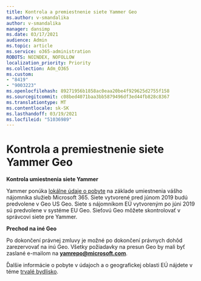 ```yaml
---
title: Kontrola a premiestnenie siete Yammer Geo
ms.author: v-smandalika
author: v-smandalika
manager: dansimp
ms.date: 03/17/2021
audience: Admin
ms.topic: article
ms.service: o365-administration
ROBOTS: NOINDEX, NOFOLLOW
localization_priority: Priority
ms.collection: Adm_O365
ms.custom:
- "8419"
- "9003223"
ms.openlocfilehash: 89271956b1858ac0eaa20be4f929625d2755f158
ms.sourcegitcommit: c08bed4071baa3bb5879496df3ed44fb828c8367
ms.translationtype: MT
ms.contentlocale: sk-SK
ms.lasthandoff: 03/19/2021
ms.locfileid: "51036989"
---
```

# <a name="checking-and-moving-yammer-geo"></a>Kontrola a premiestnenie siete Yammer Geo

**Kontrola umiestnenia siete Yammer**

Yammer ponúka [lokálne údaje o pobyte](https://docs.microsoft.com/yammer/manage-security-and-compliance/data-residency) na základe umiestnenia vášho nájomníka služieb Microsoft 365. Siete vytvorené pred júnom 2019 budú predvolene v Geo US Geo. Siete s nájomníkom EÚ vytvoreným po júni 2019 sú predvolene v systéme EU Geo. Sieťovú Geo môžete skontrolovať v správcovi siete pre Yammer.

**Prechod na iné Geo**

Po dokončení právnej zmluvy je možné po dokončení právnych dohôd zarezervovať na inú Geo. Všetky požiadavky na presun Geo by mali byť zaslané e-mailom na **yamrepo@microsoft.com**.

Ďalšie informácie o pobyte v údajoch a o geografickej oblasti EÚ nájdete v téme [trvalé bydlisko](https://docs.microsoft.com/yammer/manage-security-and-compliance/data-residency).
